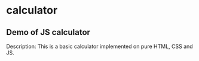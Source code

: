 # calculator

## Demo of JS calculator

Description: 
This is a basic calculator implemented on pure HTML, CSS and JS.
